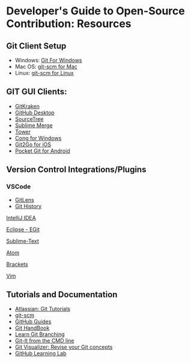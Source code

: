 
# Developer's Guide to Open-Source Contribution: Resources

## Git Client Setup
- Windows: [Git For Windows](https://gitforwindows.org/)
- Mac OS: [git-scm for Mac](https://git-scm.com/download/mac)
- Linux: [git-scm for Linux](https://git-scm.com/download/linux)

## GIT GUI Clients: 
- [GitKraken](https://www.gitkraken.com/)
- [GitHub Desktop](https://desktop.github.com/)
- [SourceTree](https://www.sourcetreeapp.com/)
- [Sublime Merge](https://www.sublimemerge.com/)
- [Tower](https://www.git-tower.com/)
- [Cong for Windows](http://cong.tools/)
- [Git2Go for iOS](https://apps.apple.com/us/app/git2go-git-client-you-always/id963577401)
- [Pocket Git for Android](http://pocketgit.com/)
## Version Control Integrations/Plugins
### VSCode
- [GitLens](https://gitlens.amod.io/)
- [Git History](https://marketplace.visualstudio.com/items?itemName=donjayamanne.githistory)
 
 [IntelliJ IDEA](https://www.jetbrains.com/help/idea/enabling-version-control.html#associate_directory_with_VCS)

[Eclipse - EGit](https://www.eclipse.org/egit/)

[Sublime-Text](https://www.sublimetext.com/docs/3/git_integration.html)

[Atom](https://github.blog/2017-05-16-integrating-git-in-atom/)

[Brackets](https://github.com/brackets-userland/brackets-git)

[Vim](https://vim.fandom.com/wiki/Using_Git_from_Vim)

## Tutorials and Documentation
- [Atlassian: Git Tutorials](https://www.atlassian.com/git/tutorials)
- [git-scm](https://git-scm.com/doc)
- [GitHub Guides](https://guides.github.com/)
- [Git HandBook](https://guides.github.com/introduction/git-handbook/)
- [Learn Git Branching](https://learngitbranching.js.org/)
- [Git-It from the CMD line](https://github.com/jlord/git-it-electron#git-it-desktop-app)
- [Git Visualizer: Revise your Git concepts](http://git-school.github.io/visualizing-git/)
- [GitHub Learning Lab](https://lab.github.com/)
